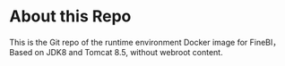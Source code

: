 # About this Repo

This is the Git repo of the runtime environment Docker image for FineBI，Based on JDK8 and Tomcat 8.5, without webroot content.